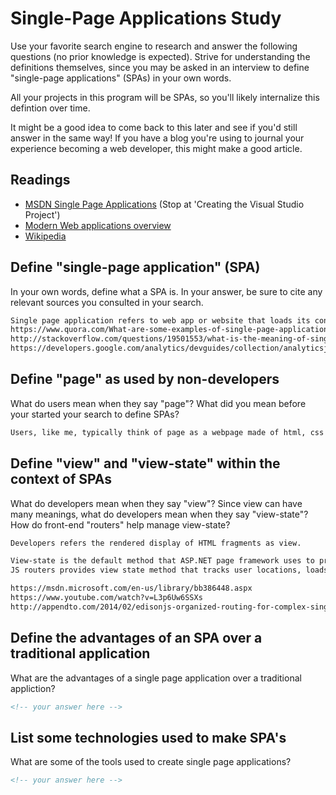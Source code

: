 # Single-Page Applications Study

Use your favorite search engine to research and answer the following questions
(no prior knowledge is expected). Strive for understanding the definitions
themselves, since you may be asked in an interview to define "single-page
applications" (SPAs) in your own words.

All your projects in this program will be SPAs, so you'll likely internalize
this defintion over time.

It might be a good idea to come back to this later and see if you'd still answer
in the same way! If you have a blog you're using to journal your experience
becoming a web developer, this might make a good article.

## Readings

-   [MSDN Single Page Applications](https://msdn.microsoft.com/en-us/magazine/dn463786.aspx) (Stop at 'Creating the Visual Studio Project')
-   [Modern Web applications overview](http://singlepageappbook.com/goal.html)
-   [Wikipedia](https://en.wikipedia.org/wiki/Single-page_application)

## Define "single-page application" (SPA)

In your own words, define what a SPA is. In your answer, be sure to cite any
relevant sources you consulted in your search.

```md
Single page application refers to web app or website that loads its content in a single page, like Twitter and GMail. Users are able to navigate the page on end and interact with the page as subsequent content is loaded dynamically.
https://www.quora.com/What-are-some-examples-of-single-page-applications
http://stackoverflow.com/questions/19501553/what-is-the-meaning-of-single-page-apps-in-context-with-round-trip-apps
https://developers.google.com/analytics/devguides/collection/analyticsjs/single-page-applications

```

## Define "page" as used by non-developers

What do users mean when they say "page"? What did you mean before your started
your search to define SPAs?

```md
Users, like me, typically think of page as a webpage made of html, css and javascript and other frameworks, from which a bundle of them make up a website.
```

## Define "view" and "view-state" within the context of SPAs

What do developers mean when they say "view"? Since view can have many meanings,
what do developers mean when they say "view-state"? How do front-end "routers"
help manage view-state?

```md
Developers refers the rendered display of HTML fragments as view.

View-state is the default method that ASP.NET page framework uses to preserve page and control values between round trips  of the server and the client. In ASP.NET, submitting in a form on a page, the action is done within the page as opposed to from one page to another. Field values don’t disappear after submitting the form.
JS routers provides view state method that tracks user locations, loads resources without page reload, which is helpful when developing SPA’s.

https://msdn.microsoft.com/en-us/library/bb386448.aspx
https://www.youtube.com/watch?v=L3p6Uw6SSXs
http://appendto.com/2014/02/edisonjs-organized-routing-for-complex-single-page-applications/

```

## Define the advantages of an SPA over a traditional application

What are the advantages of a single page application over a traditional appliction?

```md
<!-- your answer here -->
```

## List some technologies used to make SPA's

What are some of the tools used to create single page applications?

```md
<!-- your answer here -->
```
